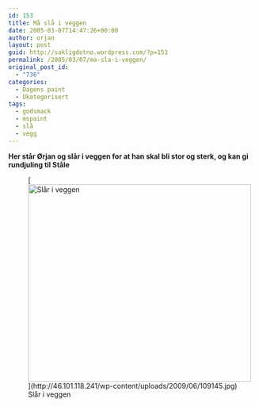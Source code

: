 ```yaml
---
id: 153
title: Må slå i veggen
date: 2005-03-07T14:47:26+00:00
author: orjan
layout: post
guid: http://sakligdotno.wordpress.com/?p=153
permalink: /2005/03/07/ma-sla-i-veggen/
original_post_id:
  - "736"
categories:
  - Dagens paint
  - Ukategorisert
tags:
  - godsmack
  - mspaint
  - slå
  - vegg
---
```

**Her står Ørjan og slår i veggen for at han skal bli stor og sterk, og kan gi rundjuling til Ståle**
  
<figure id="attachment_154" style="width: 450px" class="wp-caption aligncenter">[<img src="http://46.101.118.241/wp-content/uploads/2009/06/109145.jpg" alt="Slår i veggen" title="109145" width="450" height="398" class="size-full wp-image-154" srcset="http://46.101.118.241/wp-content/uploads/2009/06/109145.jpg 481w, http://46.101.118.241/wp-content/uploads/2009/06/109145-300x266.jpg 300w" sizes="(max-width: 450px) 100vw, 450px" />](http://46.101.118.241/wp-content/uploads/2009/06/109145.jpg)<figcaption class="wp-caption-text">Slår i veggen</figcaption></figure>